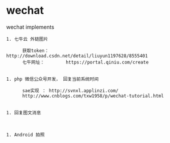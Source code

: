 # wechat
wechat implements


	1. 七牛云 外链图片

          获取token：      http://download.csdn.net/detail/liuyun1197628/8555401
          七牛网址：        https://portal.qiniu.com/create


	1. php 微信公众号开发， 回复当前系统时间

          sae实现 ： http://svnxl.applinzi.com/
          http://www.cnblogs.com/txw1958/p/wechat-tutorial.html


	1. 回复图文消息



	1. Android 拍照

